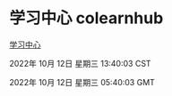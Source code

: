 # 学习中心 colearnhub
[学习中心](http://27.19.33.125:56308/colearnhub/)

2022年 10月 12日 星期三 13:40:03 CST

2022年 10月 12日 星期三 05:40:03 GMT
